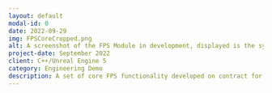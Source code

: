 ```yaml
---
layout: default
modal-id: 0
date: 2022-09-29
img: FPSCoreCropped.png
alt: A screenshot of the FPS Module in development, displayed is the system running in my personal test sandbox, not a product.
project-date: September 2022
client: C++/Unreal Engine 5
category: Engineering Demo
description: A set of core FPS functionality developed on contract for a project currently in development. I worked in collaboration with an international team of artists and designers to add additional gameplay functionality to a section of their game including customizable weapons with distinct classes, in-game pick ups, self-scoring targets, impact decals and particle effects, and more.
---
```

